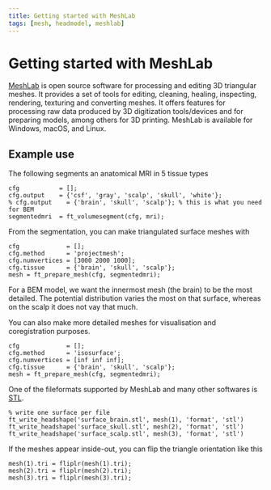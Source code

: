 ```yaml
---
title: Getting started with MeshLab
tags: [mesh, headmodel, meshlab]
---
```


# Getting started with MeshLab

[MeshLab](https://www.meshlab.net) is open source software for processing and editing 3D triangular meshes. It provides a set of tools for editing, cleaning, healing, inspecting, rendering, texturing and converting meshes. It offers features for processing raw data produced by 3D digitization tools/devices and for preparing models, among others for 3D printing. MeshLab is available for Windows, macOS, and Linux.

## Example use

The following segments an anatomical MRI in 5 tissue types

    cfg           = [];
    cfg.output    = {'csf', 'gray', 'scalp', 'skull', 'white'};
    % cfg.output    = {'brain', 'skull', 'scalp'}; % this is what you need for BEM
    segmentedmri  = ft_volumesegment(cfg, mri);

From the segmentation, you can make triangulated surface meshes with

    cfg             = [];
    cfg.method      = 'projectmesh';
    cfg.numvertices = [3000 2000 1000];
    cfg.tissue      = {'brain', 'skull', 'scalp'};
    mesh = ft_prepare_mesh(cfg, segmentedmri);

For a BEM model, we want the innermost mesh (the brain) to be the most detailed. The potential distribution varies the most on that surface, whereas on the scalp it does not vay that much.

You can also make more detailed meshes for visualisation and coregistration purposes.

    cfg             = [];
    cfg.method      = 'isosurface';
    cfg.numvertices = [inf inf inf];
    cfg.tissue      = {'brain', 'skull', 'scalp'};
    mesh = ft_prepare_mesh(cfg, segmentedmri);

One of the fileformats supported by MeshLab and many other softwares is [STL](https://en.wikipedia.org/wiki/STL_(file_format)).

    % write one surface per file
    ft_write_headshape('surface_brain.stl', mesh(1), 'format', 'stl')
    ft_write_headshape('surface_skull.stl', mesh(2), 'format', 'stl')
    ft_write_headshape('surface_scalp.stl', mesh(3), 'format', 'stl')

If the meshes appear inside-out, you can flip the triangle orientation like this

    mesh(1).tri = fliplr(mesh(1).tri);
    mesh(2).tri = fliplr(mesh(2).tri);
    mesh(3).tri = fliplr(mesh(3).tri);

